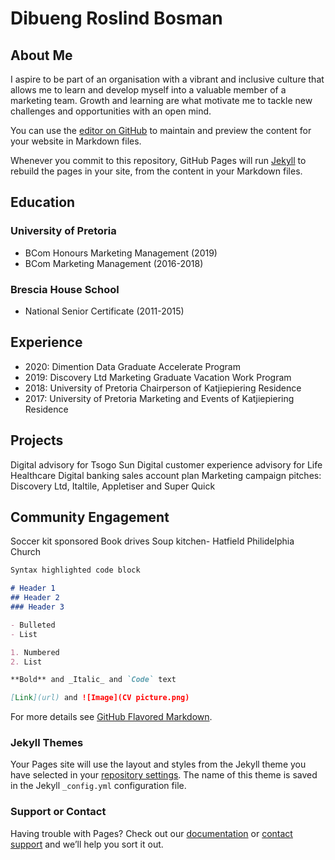 # Dibueng Roslind Bosman

## About Me

I aspire to be part of an organisation with a vibrant and inclusive culture that allows me to learn and develop myself into a valuable member of a marketing team. Growth and learning are what motivate me to tackle new challenges and opportunities with an open mind.

You can use the [editor on GitHub](https://github.com/dibzrozb/Dibueng-Bosman/edit/master/README.md) to maintain and preview the content for your website in Markdown files.

Whenever you commit to this repository, GitHub Pages will run [Jekyll](https://jekyllrb.com/) to rebuild the pages in your site, from the content in your Markdown files.

## Education
### University of Pretoria
- BCom Honours Marketing Management (2019)
- BCom Marketing Management (2016-2018)
### Brescia House School 
- National Senior Certificate (2011-2015)

## Experience
- 2020: Dimention Data Graduate Accelerate Program
- 2019: Discovery Ltd Marketing Graduate Vacation Work Program 
- 2018: University of Pretoria Chairperson of Katjiepiering Residence
- 2017: University of Pretoria Marketing and Events of  Katjiepiering Residence 

## Projects 
Digital advisory for Tsogo Sun
Digital customer experience advisory for Life Healthcare
Digital banking sales account plan
Marketing campaign pitches: Discovery Ltd, Italtile, Appletiser and Super Quick

## Community Engagement
Soccer kit sponsored
Book drives
Soup kitchen- Hatfield Philidelphia Church 




```markdown
Syntax highlighted code block

# Header 1
## Header 2
### Header 3

- Bulleted
- List

1. Numbered
2. List

**Bold** and _Italic_ and `Code` text

[Link](url) and ![Image](CV picture.png)
```

For more details see [GitHub Flavored Markdown](https://guides.github.com/features/mastering-markdown/).

### Jekyll Themes

Your Pages site will use the layout and styles from the Jekyll theme you have selected in your [repository settings](https://github.com/dibzrozb/Dibueng-Bosman/settings). The name of this theme is saved in the Jekyll `_config.yml` configuration file.

### Support or Contact

Having trouble with Pages? Check out our [documentation](https://help.github.com/categories/github-pages-basics/) or [contact support](https://github.com/contact) and we’ll help you sort it out.
